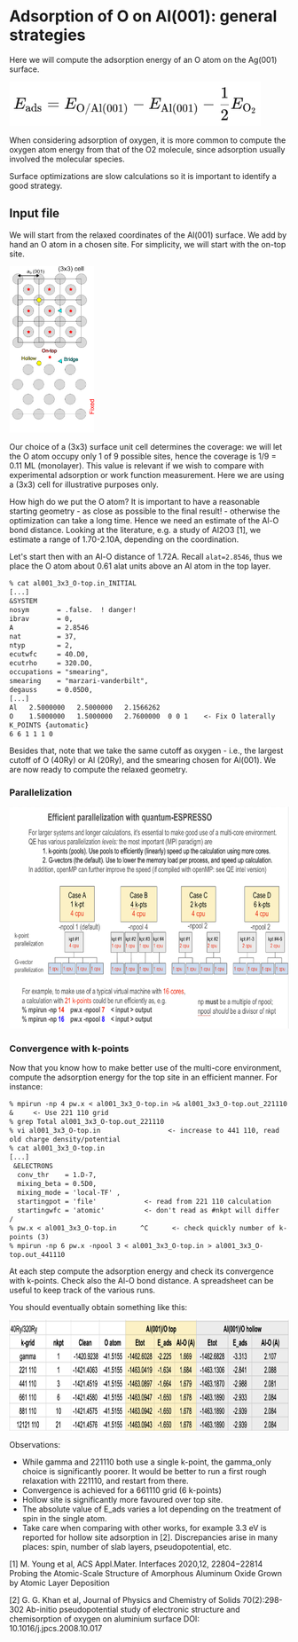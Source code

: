 # Adsorption of O on Al(001): general strategies

Here we will compute the adsorption energy of an O atom on the Ag(001) surface.

<img src="Ref/ads_eqn.png" height="80"/>

When considering adsorption of oxygen, it is more common to compute the oxygen atom energy from that of the O2 molecule, since adsorption usually involved the molecular species.

Surface optimizations are slow calculations so it is important to identify a good strategy.



## Input file

We will start from the relaxed coordinates of the Al(001) surface. 
We add by hand an O atom in a chosen site. For simplicity, we will start with the on-top site.

<img src="Ref/al001_O_sites.png" height="300"/>

Our choice of a (3x3) surface unit cell determines the coverage: we will let the O atom occupy only 1 of  9 possible sites, hence the coverage is 1/9 = 0.11 ML (monolayer). This value is relevant if we wish to compare with experimental adsorption or work function measurement. Here we are using a (3x3) cell for illustrative purposes only.

How high do we put the O atom? It is important to have a reasonable starting geometry - as close as possible to the final result! - otherwise the optimization can take a long time.
Hence we need an estimate of the Al-O bond distance. Looking at the literature, e.g. a study of Al2O3 [1], we estimate a range of 1.70-2.10A, depending on the coordination. 

Let's start then with an Al-O distance of 1.72A.
Recall `alat=2.8546`, thus we place the O atom about 0.61 alat units above an Al atom in the top layer.

   ```
   % cat al001_3x3_O-top.in_INITIAL
   [...]
   &SYSTEM
   nosym       = .false.  ! danger!
   ibrav       = 0,
   A           = 2.8546 
   nat         = 37,
   ntyp        = 2,
   ecutwfc     = 40.D0,
   ecutrho     = 320.D0,
   occupations = "smearing",
   smearing    = "marzari-vanderbilt",
   degauss     = 0.05D0,
   [...]
   Al   2.5000000   2.5000000   2.1566262  
   O    1.5000000   1.5000000   2.7600000  0 0 1    <- Fix O laterally
   K_POINTS {automatic}
   6 6 1 1 1 0   
   ```
Besides that, note that we take the same cutoff as oxygen - i.e., the largest cutoff of O (40Ry) or Al (20Ry), and the smearing chosen for Al(001).
We are now ready to compute the relaxed geometry.

### Parallelization

<img src="Ref/parallel.png" height="400"/>

### Convergence with k-points

Now that you know how to make better use of the multi-core environment, compute the adsorption energy for the top site in an efficient manner. For instance:

   ```
   % mpirun -np 4 pw.x < al001_3x3_O-top.in >& al001_3x3_O-top.out_221110 &     <- Use 221 110 grid
   % grep Total al001_3x3_O-top.out_221110
   % vi al001_3x3_O-top.in                 <- increase to 441 110, read old charge density/potential
   % cat al001_3x3_O-top.in 
   [...]
    &ELECTRONS
     conv_thr    = 1.D-7,
     mixing_beta = 0.5D0,
     mixing_mode = 'local-TF' ,
     startingpot = 'file'            <- read from 221 110 calculation     
     startingwfc = 'atomic'          <- don't read as #nkpt will differ
   /
   % pw.x < al001_3x3_O-top.in      ^C      <- check quickly number of k-points (3)
   % mpirun -np 6 pw.x -npool 3 < al001_3x3_O-top.in > al001_3x3_O-top.out_441110
   ```
At each step compute the adsorption energy and check its convergence with k-points. Check also the Al-O bond distance. 
A spreadsheet can be useful to keep track of the various runs.

You should eventually obtain something like this:

<img src="Ref/ads_table.png" height="200"/>

Observations:
- While gamma and 221110 both use a single k-point, the gamma_only choice is significantly poorer. It would be better to run a first rough relaxation with 221110, and restart from there.
- Convergence is achieved for a 661110 grid (6 k-points)
- Hollow site is significantly more favoured over top site.
- The absolute value of E_ads varies a lot depending on the treatment of spin in the single atom.
- Take care when comparing with other works, for example 3.3 eV is reported for hollow site adsorption in [2]. Discrepancies arise in many places: spin, number of slab layers, pseudopotential, etc.





[1] M. Young et al, ACS Appl.Mater. Interfaces 2020,12, 22804−22814
Probing the Atomic-Scale Structure of Amorphous Aluminum Oxide Grown by Atomic Layer Deposition

[2] G. G. Khan et al, Journal of Physics and Chemistry of Solids 70(2):298-302
Ab-initio pseudopotential study of electronic structure and chemisorption of oxygen on aluminium surface
DOI: 10.1016/j.jpcs.2008.10.017
